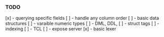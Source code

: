 ### TODO

[x] - querying specific fields
    [ ] - handle any column order
[ ] - basic data structures
    [ ] - varaible numeric types
[ ] - DML, DDL,
    [ ] - struct tags
[ ] - indexing
[ ] - TCL
[ ] - expose server
[x] - basic lexer